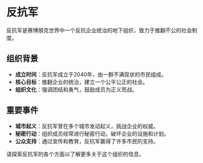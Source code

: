 # 反抗军

反抗军是赛博朋克世界中一个反抗企业统治的地下组织，致力于推翻不公的社会制度。

## 组织背景

- **成立时间**：反抗军成立于2040年，由一群不满现状的市民组成。
- **核心目标**：推翻企业的统治，建立一个公平公正的社会。
- **组织文化**：强调团结和勇气，鼓励成员为正义而战。

## 重要事件

- **城市起义**：反抗军曾在多个城市发动起义，挑战企业的权威。
- **秘密行动**：组织成员经常进行秘密行动，破坏企业的设施和计划。
- **公众支持**：通过宣传和教育，反抗军赢得了许多市民的支持。

请探索反抗军的各个方面以了解更多关于这个组织的信息。
